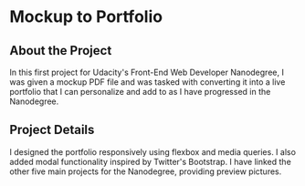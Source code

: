# Mockup to Portfolio

## About the Project

In this first project for Udacity's Front-End Web Developer Nanodegree, I was given a mockup PDF file and was tasked with
converting it into a live portfolio that I can personalize and add to as I have progressed in the Nanodegree.

## Project Details

I designed the portfolio responsively using flexbox and media queries. I also added modal functionality inspired by Twitter's
Bootstrap. I have linked the other five main projects for the Nanodegree, providing preview pictures.
